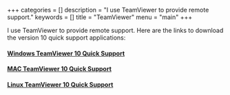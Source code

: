 +++
categories = []
description = "I use TeamViewer to provide remote support."
keywords = []
title = "TeamViewer"
menu = "main"
+++

I use TeamViewer to provide remote support. Here are the links to download the version 10 quick support
applications:

#### [Windows TeamViewer 10 Quick Support](/download/TeamViewerQS.exe)

#### [MAC TeamViewer 10 Quick Support](/download/TeamViewerQS.dmg)

#### [Linux TeamViewer 10 Quick Support](/download/teamviewer_qs.tar.gz)

